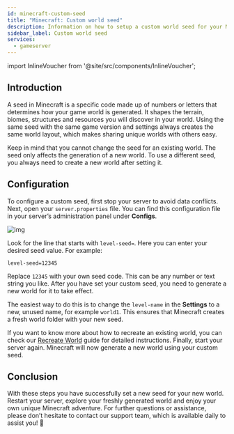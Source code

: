 ```yaml
---
id: minecraft-custom-seed
title: "Minecraft: Custom world seed"
description: Information on how to setup a custom world seed for your Minecraft server from ZAP-Hosting - ZAP-Hosting.com documentation
sidebar_label: Custom world seed
services:
  - gameserver
---
```


import InlineVoucher from '@site/src/components/InlineVoucher';

## Introduction

A seed in Minecraft is a specific code made up of numbers or letters that determines how your game world is generated. It shapes the terrain, biomes, structures and resources you will discover in your world. Using the same seed with the same game version and settings always creates the same world layout, which makes sharing unique worlds with others easy.

Keep in mind that you cannot change the seed for an existing world. The seed only affects the generation of a new world. To use a different seed, you always need to create a new world after setting it.

<InlineVoucher />



## Configuration

To configure a custom seed, first stop your server to avoid data conflicts. Next, open your `server.properties` file. You can find this configuration file in your server’s administration panel under **Configs**.

![img](https://screensaver01.zap-hosting.com/index.php/s/XBKN9r3CAweP9RG/download)

Look for the line that starts with `level-seed=`. Here you can enter your desired seed value. For example:

```
level-seed=12345
```

Replace `12345` with your own seed code. This can be any number or text string you like. After you have set your custom seed, you need to generate a new world for it to take effect. 

The easiest way to do this is to change the `level-name` in the **Settings** to a new, unused name, for example `world1`. This ensures that Minecraft creates a fresh world folder with your new seed.

If you want to know more about how to recreate an existing world, you can check our [Recreate World](minecraft-worlds.md) guide for detailed instructions. Finally, start your server again. Minecraft will now generate a new world using your custom seed.

## Conclusion

With these steps you have successfully set a new seed for your new world. Restart your server, explore your freshly generated world and enjoy your own unique Minecraft adventure. For further questions or assistance, please don’t hesitate to contact our support team, which is available daily to assist you! 🙂